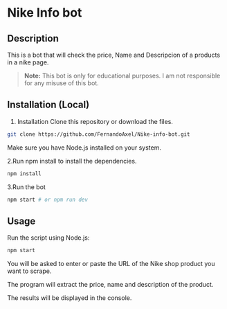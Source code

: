 # Nike Info bot

## Description

This is a bot that will check the price, Name and Descripcion of a products in a nike page.

> **Note:** This bot is only for educational purposes. I am not responsible for any misuse of this bot.

## Installation (Local)

1. Installation
Clone this repository or download the files.

```bash
git clone https://github.com/FernandoAxel/Nike-info-bot.git
```

Make sure you have Node.js installed on your system.

2.Run npm install to install the dependencies.

```bash
npm install
```

3.Run the bot

```bash
npm start # or npm run dev
```



## Usage

Run the script using Node.js:

```bash
npm start 
```
You will be asked to enter or paste the URL of the Nike shop product you want to scrape.

The program will extract the price, name and description of the product.

The results will be displayed in the console.
